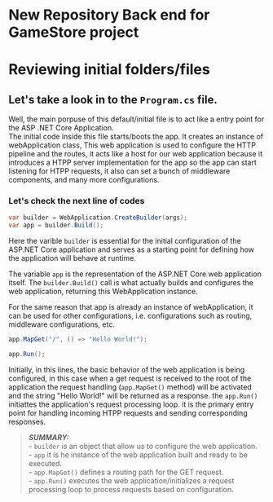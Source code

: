 # New Repository Back end for GameStore project


# Reviewing initial folders/files

## Let's take a look in to the `Program.cs` file.

Well, the main porpuse of this default/initial file is to act like a entry
point for the ASP .NET Core Application.<br>
The initial code inside this file starts/boots the app. It creates an instance
of webApplication class, This web application is used to configure the HTTP
pipeline and the routes, it acts like a host for our web application because
it introduces a HTPP server implementation for the app so the app can start
listening for HTPP requests, it also can set a bunch of middleware components,
and many more configurations.<br>

### Let's check the next line of codes
```c#
var builder = WebApplication.CreateBuilder(args);
var app = builder.Build();
```
Here the varible `builder` is essential for the initial configuration of the 
ASP.NET Core application and serves as a starting point for defining how the
application will behave at runtime.

The variable `app` is the representation of the ASP.NET Core web application
itself. The `builder.Build()` call is what actually builds and configures the
web application, returning this WebApplication instance.<br>

For the same reason that app is already an instance of webApplication, it can
be used for other configurations, i.e. configurations such as routing,
middleware configurations, etc.<br>
```c#
app.MapGet("/", () => "Hello World!");

app.Run();
```
Initially, in this lines, the basic behavior of the web application is being
configured, in this case when a get request is received to the root of the
application the request handling (`app.MapGet()` method) will be activated
and the string "Hello World!" will be returned as a response.
the `app.Run()` initiattes the application's request processing loop. it is
the primary entry point for handling incoming HTPP requests and sending
corresponding responses.

> **_SUMMARY:_** <br>- `builder` is an object that allow us to configure the web application.<br>- `app` it is he instance of the web application built and ready to be executed.<br>- `app.MapGet()`  defines a routing path for the GET request.<br>- `app.Run()` executes the web application/initializes a request processing loop to process requests based on configuration.
